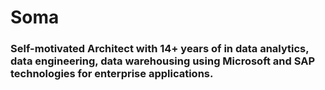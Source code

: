 # Soma

### Self-motivated Architect with 14+ years of in data analytics, data engineering, data warehousing using Microsoft and SAP technologies for enterprise applications.
